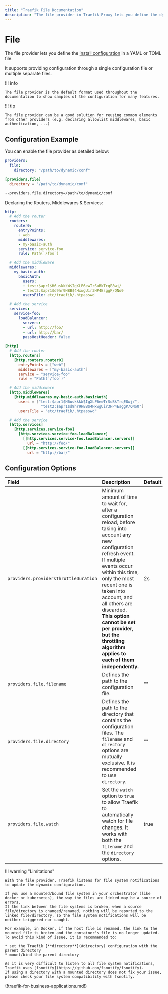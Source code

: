 ```yaml
---
title: "Traefik File Documentation"
description: "The file provider in Traefik Proxy lets you define the dynamic configuration in a YAML or TOML file. Read the technical documentation."
---
```


# File

The file provider lets you define the [install configuration](../overview.md) in a YAML or TOML file.

It supports providing configuration through a single configuration file or multiple separate files.

!!! info

    The file provider is the default format used throughout the documentation to show samples of the configuration for many features.

!!! tip

    The file provider can be a good solution for reusing common elements from other providers (e.g. declaring allowlist middlewares, basic authentication, ...)

## Configuration Example

You can enable the file provider as detailed below:

```yaml tab="File (YAML)"
providers:
  file:
    directory: "/path/to/dynamic/conf"
```

```toml tab="File (TOML)"
[providers.file]
  directory = "/path/to/dynamic/conf"
```

```bash tab="CLI"
--providers.file.directory=/path/to/dynamic/conf
```

Declaring the Routers, Middlewares & Services:

```yaml tab="YAML"
http:
  # Add the router
  routers:
    router0:
      entryPoints:
      - web
      middlewares:
      - my-basic-auth
      service: service-foo
      rule: Path(`/foo`)

  # Add the middleware
  middlewares:
    my-basic-auth:
      basicAuth:
        users:
        - test:$apr1$H6uskkkW$IgXLP6ewTrSuBkTrqE8wj/
        - test2:$apr1$d9hr9HBB$4HxwgUir3HP4EsggP/QNo0
        usersFile: etc/traefik/.htpasswd

  # Add the service
  services:
    service-foo:
      loadBalancer:
        servers:
        - url: http://foo/
        - url: http://bar/
        passHostHeader: false
```

```toml tab="TOML"
[http]
  # Add the router
  [http.routers]
    [http.routers.router0]
      entryPoints = ["web"]
      middlewares = ["my-basic-auth"]
      service = "service-foo"
      rule = "Path(`/foo`)"

  # Add the middleware
  [http.middlewares]
    [http.middlewares.my-basic-auth.basicAuth]
      users = ["test:$apr1$H6uskkkW$IgXLP6ewTrSuBkTrqE8wj/",
                "test2:$apr1$d9hr9HBB$4HxwgUir3HP4EsggP/QNo0"]
      usersFile = "etc/traefik/.htpasswd"

  # Add the service
  [http.services]
    [http.services.service-foo]
      [http.services.service-foo.loadBalancer]
        [[http.services.service-foo.loadBalancer.servers]]
          url = "http://foo/"
        [[http.services.service-foo.loadBalancer.servers]]
          url = "http://bar/"
```

## Configuration Options

| Field | Description                                               | Default              | Required |
|:------|:----------------------------------------------------------|:---------------------|:---------|
| `providers.providersThrottleDuration` | Minimum amount of time to wait for, after a configuration reload, before taking into account any new configuration refresh event.<br />If multiple events occur within this time, only the most recent one is taken into account, and all others are discarded.<br />**This option cannot be set per provider, but the throttling algorithm applies to each of them independently.** | 2s  | No |
| `providers.file.filename` | Defines the path to the configuration file.  |  ""    | Yes   |
| `providers.file.directory` | Defines the path to the directory that contains the configuration files. The `filename` and `directory` options are mutually exclusive. It is recommended to use `directory`.  |  ""    | Yes   |
| `providers.file.watch` | Set the `watch` option to `true` to allow Traefik to automatically watch for file changes. It works with both the `filename` and the `directory` options. | true | No |

!!! warning "Limitations"

    With the file provider, Traefik listens for file system notifications to update the dynamic configuration.

    If you use a mounted/bound file system in your orchestrator (like docker or kubernetes), the way the files are linked may be a source of errors.
    If the link between the file systems is broken, when a source file/directory is changed/renamed, nothing will be reported to the linked file/directory, so the file system notifications will be neither triggered nor caught.

    For example, in Docker, if the host file is renamed, the link to the mounted file is broken and the container's file is no longer updated.
    To avoid this kind of issue, it is recommended to:

    * set the Traefik [**directory**](#directory) configuration with the parent directory
    * mount/bind the parent directory

    As it is very difficult to listen to all file system notifications, Traefik uses [fsnotify](https://github.com/fsnotify/fsnotify).
    If using a directory with a mounted directory does not fix your issue, please check your file system compatibility with fsnotify.

{!traefik-for-business-applications.md!}
